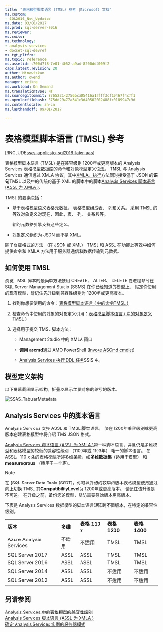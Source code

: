 ```yaml
---
title: "表格模型脚本语言 (TMSL) 参考 |Microsoft 文档"
ms.custom:
- SQL2016_New_Updated
ms.date: 03/06/2017
ms.prod: sql-server-2016
ms.reviewer: 
ms.suite: 
ms.technology:
- analysis-services
- docset-sql-devref
ms.tgt_pltfrm: 
ms.topic: reference
ms.assetid: c700d7f8-7e01-4052-a9ad-8200dd4009f2
caps.latest.revision: 20
author: Minewiskan
ms.author: owend
manager: erikre
ms.workload: On Demand
ms.translationtype: MT
ms.sourcegitcommit: 876522142756bca05416a1afff3cf10467f4c7f1
ms.openlocfilehash: 875dd29a77a341e3d40502002488fc0189947c9d
ms.contentlocale: zh-cn
ms.lasthandoff: 09/01/2017

---
```

# <a name="tabular-model-scripting-language-tmsl-reference"></a>表格模型脚本语言 (TMSL) 参考

[!INCLUDE[ssas-appliesto-sql2016-later-aas](../includes/ssas-appliesto-sql2016-later-aas.md)]

  表格模型脚本语言 (TMSL) 是在兼容级别 1200年或更高版本的 Analysis Services 表格模型数据库的命令和对象模型定义语法。 TMSL 与 Analysis Services 通信通过 XMLA 协议，其中[XMLA。执行](../analysis-services/xmla/xml-elements-methods-execute.md)方法同时接受基于 JSON 的**语句**TMSL 以及中的传统的基于 XML 的脚本中的脚本[Analysis Services 脚本语言 &#40;ASSL 为 XMLA &#41;](../analysis-services/scripting/analysis-services-scripting-language-assl-for-xmla.md).  
  
 TMSL 的要素包括：  
  
-   基于表格模型语义表格元数据。 表格模型组成表、 列和关系。 采用 TMSL 的等效对象定义对现在，因此，表、 列、 关系和等。  
  
     新的元数据引擎支持这些定义。  
  
-   对象定义组织为 JSON 而不是 XML。  
  
 除了负载格式的方法 （在 JSON 或 XML） TMSL 和 ASSL 在功能上等效中如何提供命令和 XMLA 方法用于服务器通信和数据传输到元数据。  
  
## <a name="how-to-use-tmsl"></a>如何使用 TMSL  
 浏览 TMSL 脚本的最简单方法使用 CREATE、 ALTER、 DELETE 或进程命令在 SQL Server Management Studio (SSMS) 在你已经知道的模型上。 假定你使用的现有模型，请记住先升级到兼容性级别为 1200年或更高版本。  
  
1.  找到你想要使用的命令：[表格模型脚本语言 &#40; 中的命令TMSL &#41;](../analysis-services/tabular-models-scripting-language-commands/tmsl-reference-commands.md)  
  
2.  检查命令中使用的对象的对象定义引用：[表格模型脚本语言 &#40; 中的对象定义TMSL &#41;](../analysis-services/tabular-models-scripting-language-objects/tmsl-reference-tabular-objects.md)  
  
3.  选择用于提交 TMSL 脚本方法：  
  
    -   Management Studio 中的 XMLA 窗口  
  
    -   **调用 ascmd**通过 AMO PowerShell ([Invoke ASCmd cmdlet](../analysis-services/powershell/invoke-ascmd-cmdlet.md))  
  
    -   [Analysis Services 执行 DDL 任务](../integration-services/control-flow/analysis-services-execute-ddl-task.md)SSIS 中。  
  
## <a name="model-definition-schema"></a>模型定义架构  
 以下屏幕截图显示架构，折叠以显示主要对象的缩写的版本。  
  
 ![SSAS_TabularMetadata](../analysis-services/media/ssas-tabularmetadata.JPG "SSAS_TabularMetadata")  
  
## <a name="scripting-languages-in-analysis-services"></a>Analysis Services 中的脚本语言  
 Analysis Services 支持 ASSL 和 TMSL 脚本语言。 仅在 1200年兼容级别或更高版本创建表格模型中将介绍 TMS JSON 格式。  
  
 [Analysis Services 脚本语言 &#40;ASSL 为 XMLA &#41;](../analysis-services/scripting/analysis-services-scripting-language-assl-for-xmla.md)第一种脚本语言，并且仍是多维模型和表格模型的较低的兼容性级别 （1100年或 1103年） 唯一的脚本语言。 在 ASSL，110 x 处的表格模型所述多维条款，如**多维数据集**（适用于模型） 和**measuregroup** （适用于一个表）。  
  
> [!NOTE]  
>  在 [SQL Server Data Tools (SSDT)，你可以升级的较早的版本表格模型使用通过向上切换 TMSL 其**CompatibilityLevel**为 1200年或更高版本。 请记住该升级是不可逆。 在升级之前，备份您的模型，以防需要原始版本更高版本。  
  
 下表是 Analysis Services 数据模型的脚本语言矩阵跨不同版本，在特定的兼容性级别。  

||||||  
|-|-|-|-|-|  
|**版本**|**多维**|**表格 110 x**|**表格 1200**| **表格 1400** |
|Azure Analysis Services|不适用|不适用|TMSL|TMSL| 
|SQL Server 2017|ASSL|ASSL|TMSL|TMSL| 
|SQL Server 2016|ASSL|ASSL|TMSL|TMSL| 
|SQL Server 2014|ASSL|ASSL|不适用|不适用|   
|SQL Server 2012|ASSL|ASSL|不适用|不适用|  

  
## <a name="see-also"></a>另请参阅  
 [Analysis Services 中的表格模型的兼容性级别](../analysis-services/tabular-models/compatibility-level-for-tabular-models-in-analysis-services.md)   
 [Analysis Services 脚本语言 &#40;ASSL 为 XMLA &#41;](../analysis-services/scripting/analysis-services-scripting-language-assl-for-xmla.md)   
 [确定 Analysis Services 实例的服务器模式](../analysis-services/instances/determine-the-server-mode-of-an-analysis-services-instance.md)  
  
  

